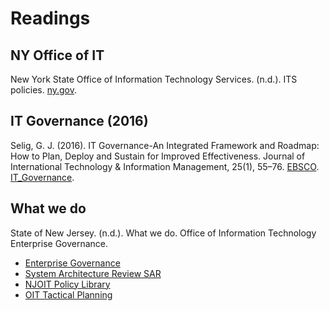 # Readings

## NY Office of IT

New York State Office of Information Technology Services. (n.d.). ITS policies. [ny.gov](https://its.ny.gov/tables/technologypolicyindex).

## IT Governance (2016)

Selig, G. J. (2016). IT Governance-An Integrated Framework and Roadmap: How to Plan, Deploy and Sustain for Improved Effectiveness. Journal of International Technology & Information Management, 25(1), 55–76. [EBSCO](https://search.ebscohost.com/login.aspx?direct=true&AuthType=ip,sso&db=edb&AN=122400158&site=eds-live). [IT_Governance](IT_Governance.pdf).

## What we do

State of New Jersey. (n.d.). What we do. Office of Information Technology Enterprise Governance.

- [Enterprise Governance](https://nj.gov/it/whatwedo/governance/)
- [System Architecture Review SAR](https://nj.gov/it/whatwedo/sar/)
- [NJOIT Policy Library](https://nj.gov/it/whatwedo/policylibrary/)
- [OIT Tactical Planning](https://nj.gov/it/whatwedo/tpu/)
